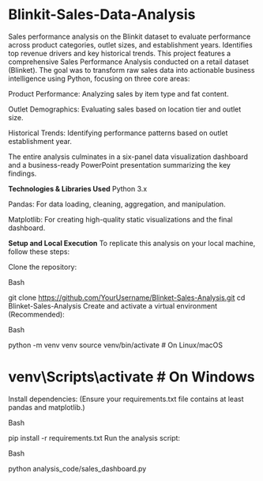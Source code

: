 # Blinkit-Sales-Data-Analysis
Sales performance analysis on the Blinkit dataset to evaluate performance across product categories, outlet sizes, and establishment years. Identifies top revenue drivers and key historical trends.
This project features a comprehensive Sales Performance Analysis conducted on a retail dataset (Blinket). The goal was to transform raw sales data into actionable business intelligence using Python, focusing on three core areas:

Product Performance: Analyzing sales by item type and fat content.

Outlet Demographics: Evaluating sales based on location tier and outlet size.

Historical Trends: Identifying performance patterns based on outlet establishment year.

The entire analysis culminates in a six-panel data visualization dashboard and a business-ready PowerPoint presentation summarizing the key findings.



**Technologies & Libraries Used**
Python 3.x

Pandas: For data loading, cleaning, aggregation, and manipulation.

Matplotlib: For creating high-quality static visualizations and the final dashboard.

**Setup and Local Execution**
To replicate this analysis on your local machine, follow these steps:

Clone the repository:

Bash

git clone https://github.com/YourUsername/Blinket-Sales-Analysis.git
cd Blinket-Sales-Analysis
Create and activate a virtual environment (Recommended):

Bash

python -m venv venv
source venv/bin/activate  # On Linux/macOS
# venv\Scripts\activate   # On Windows
Install dependencies:
(Ensure your requirements.txt file contains at least pandas and matplotlib.)

Bash

pip install -r requirements.txt
Run the analysis script:

Bash

python analysis_code/sales_dashboard.py
